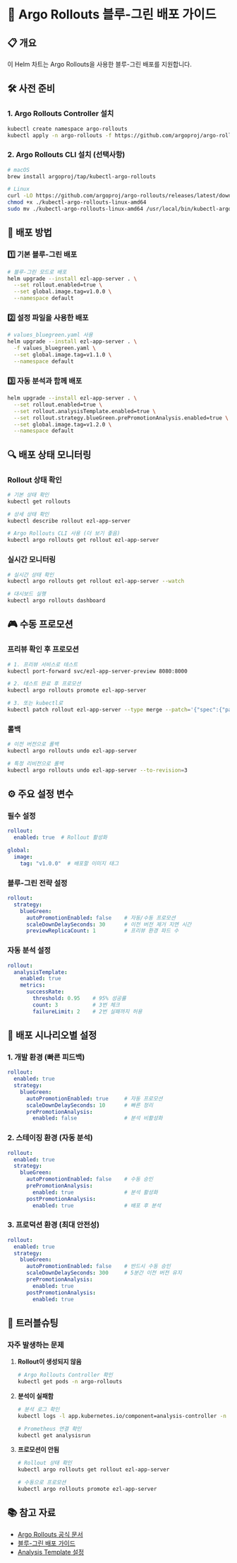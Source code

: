 # 🚀 Argo Rollouts 블루-그린 배포 가이드

## 📋 개요

이 Helm 차트는 Argo Rollouts을 사용한 블루-그린 배포를 지원합니다.

## 🛠️ 사전 준비

### 1. Argo Rollouts Controller 설치
```bash
kubectl create namespace argo-rollouts
kubectl apply -n argo-rollouts -f https://github.com/argoproj/argo-rollouts/releases/latest/download/install.yaml
```

### 2. Argo Rollouts CLI 설치 (선택사항)
```bash
# macOS
brew install argoproj/tap/kubectl-argo-rollouts

# Linux
curl -LO https://github.com/argoproj/argo-rollouts/releases/latest/download/kubectl-argo-rollouts-linux-amd64
chmod +x ./kubectl-argo-rollouts-linux-amd64
sudo mv ./kubectl-argo-rollouts-linux-amd64 /usr/local/bin/kubectl-argo-rollouts
```

## 🎯 배포 방법

### 1️⃣ 기본 블루-그린 배포

```bash
# 블루-그린 모드로 배포
helm upgrade --install ezl-app-server . \
  --set rollout.enabled=true \
  --set global.image.tag=v1.0.0 \
  --namespace default
```

### 2️⃣ 설정 파일을 사용한 배포

```bash
# values_bluegreen.yaml 사용
helm upgrade --install ezl-app-server . \
  -f values_bluegreen.yaml \
  --set global.image.tag=v1.1.0 \
  --namespace default
```

### 3️⃣ 자동 분석과 함께 배포

```bash
helm upgrade --install ezl-app-server . \
  --set rollout.enabled=true \
  --set rollout.analysisTemplate.enabled=true \
  --set rollout.strategy.blueGreen.prePromotionAnalysis.enabled=true \
  --set global.image.tag=v1.2.0 \
  --namespace default
```

## 🔍 배포 상태 모니터링

### Rollout 상태 확인
```bash
# 기본 상태 확인
kubectl get rollouts

# 상세 상태 확인
kubectl describe rollout ezl-app-server

# Argo Rollouts CLI 사용 (더 보기 좋음)
kubectl argo rollouts get rollout ezl-app-server
```

### 실시간 모니터링
```bash
# 실시간 상태 확인
kubectl argo rollouts get rollout ezl-app-server --watch

# 대시보드 실행
kubectl argo rollouts dashboard
```

## 🎮 수동 프로모션

### 프리뷰 확인 후 프로모션
```bash
# 1. 프리뷰 서비스로 테스트
kubectl port-forward svc/ezl-app-server-preview 8080:8000

# 2. 테스트 완료 후 프로모션
kubectl argo rollouts promote ezl-app-server

# 3. 또는 kubectl로
kubectl patch rollout ezl-app-server --type merge --patch='{"spec":{"paused":false}}'
```

### 롤백
```bash
# 이전 버전으로 롤백
kubectl argo rollouts undo ezl-app-server

# 특정 리비전으로 롤백
kubectl argo rollouts undo ezl-app-server --to-revision=3
```

## ⚙️ 주요 설정 변수

### 필수 설정
```yaml
rollout:
  enabled: true  # Rollout 활성화

global:
  image:
    tag: "v1.0.0"  # 배포할 이미지 태그
```

### 블루-그린 전략 설정
```yaml
rollout:
  strategy:
    blueGreen:
      autoPromotionEnabled: false    # 자동/수동 프로모션
      scaleDownDelaySeconds: 30      # 이전 버전 제거 지연 시간
      previewReplicaCount: 1         # 프리뷰 환경 파드 수
```

### 자동 분석 설정
```yaml
rollout:
  analysisTemplate:
    enabled: true
    metrics:
      successRate:
        threshold: 0.95    # 95% 성공률
        count: 3           # 3번 체크
        failureLimit: 2    # 2번 실패까지 허용
```

## 🔧 배포 시나리오별 설정

### 1. 개발 환경 (빠른 피드백)
```yaml
rollout:
  enabled: true
  strategy:
    blueGreen:
      autoPromotionEnabled: true     # 자동 프로모션
      scaleDownDelaySeconds: 10      # 빠른 정리
      prePromotionAnalysis:
        enabled: false               # 분석 비활성화
```

### 2. 스테이징 환경 (자동 분석)
```yaml
rollout:
  enabled: true
  strategy:
    blueGreen:
      autoPromotionEnabled: false    # 수동 승인
      prePromotionAnalysis:
        enabled: true                # 분석 활성화
      postPromotionAnalysis:
        enabled: true                # 배포 후 분석
```

### 3. 프로덕션 환경 (최대 안전성)
```yaml
rollout:
  enabled: true
  strategy:
    blueGreen:
      autoPromotionEnabled: false    # 반드시 수동 승인
      scaleDownDelaySeconds: 300     # 5분간 이전 버전 유지
      prePromotionAnalysis:
        enabled: true
      postPromotionAnalysis:
        enabled: true
```

## 🚨 트러블슈팅

### 자주 발생하는 문제

1. **Rollout이 생성되지 않음**
   ```bash
   # Argo Rollouts Controller 확인
   kubectl get pods -n argo-rollouts
   ```

2. **분석이 실패함**
   ```bash
   # 분석 로그 확인
   kubectl logs -l app.kubernetes.io/component=analysis-controller -n argo-rollouts
   
   # Prometheus 연결 확인
   kubectl get analysisrun
   ```

3. **프로모션이 안됨**
   ```bash
   # Rollout 상태 확인
   kubectl argo rollouts get rollout ezl-app-server
   
   # 수동으로 프로모션
   kubectl argo rollouts promote ezl-app-server
   ```

## 📚 참고 자료

- [Argo Rollouts 공식 문서](https://argo-rollouts.readthedocs.io/)
- [블루-그린 배포 가이드](https://argo-rollouts.readthedocs.io/en/stable/features/bluegreen/)
- [Analysis Template 설정](https://argo-rollouts.readthedocs.io/en/stable/features/analysis/)
